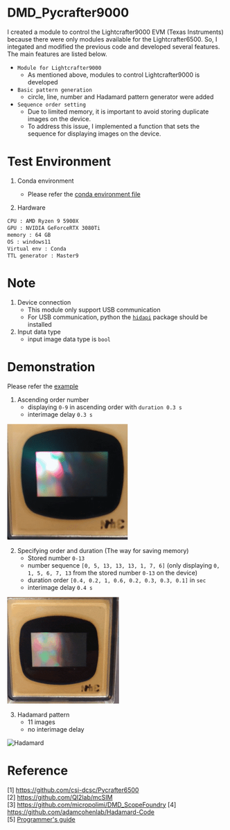 # DMD_Pycrafter9000
I created a module to control the Lightcrafter9000 EVM (Texas Instruments) because there were only modules available for the Lightcrafter6500.
So, I integated and modified the previous code and developed several features. The main features are listed below.  

+ `Module for Lightcrafter9000`
    + As mentioned above, modules to control Lightcrafter9000 is developed 
+ `Basic pattern generation`  
    + circle, line, number and Hadamard pattern generator were added
+ `Sequence order setting`
    + Due to limited memory, it is important to avoid storing duplicate images on the device.
    + To address this issue, I implemented a function that sets the sequence for displaying images on the device.

# Test Environment
1. Conda environment
    + Please refer the [conda environment file](./env.yml)
    
2. Hardware   
```
CPU : AMD Ryzen 9 5900X  
GPU : NVIDIA GeForceRTX 3080Ti  
memory : 64 GB  
OS : windows11  
Virtual env : Conda
TTL generator : Master9 
```

# Note
1. Device connection
    + This module only support USB communication
    + For USB communication, python the [`hidapi`](https://pypi.org/project/hidapi/) package should be installed
2. Input data type
    + input image data type is `bool`

# Demonstration
Please refer the [example](./hadamard.ipynb)

1. Ascending order number  
    + displaying `0-9` in ascending order with `duration 0.3 s`
    + interimage delay `0.3 s`

![Ascending](./movies/ascending_order.gif)

2. Specifying order and duration (The way for saving memory)
    + Stored number `0-13`
    + number sequence `[0, 5, 13, 13, 13, 1, 7, 6]` (only displaying `0, 1, 5, 6, 7, 13` from the stored number `0-13` on the device) 
    + duration order `[0.4, 0.2, 1, 0.6, 0.2, 0.3, 0.3, 0.1]` in `sec`
    + interimage delay `0.4 s`

![Specifying_seq](./movies/specifying_seq.gif)

3. Hadamard pattern
    + 11 images
    + no interimage delay

![Hadamard](./movies/hadamard.gif)

# Reference
[1] https://github.com/csi-dcsc/Pycrafter6500  
[2] https://github.com/QI2lab/mcSIM  
[3] https://github.com/micropolimi/DMD_ScopeFoundry 
[4] https://github.com/adamcohenlab/Hadamard-Code    
[5] [Programmer's guide](https://www.ti.com/lit/ug/dlpu018h/dlpu018h.pdf?ts=1675332908303)  
